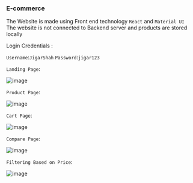 ### E-commerce

The Website is made using Front end technology  `React` and `Material UI` 
<br />
The website is not connected to Backend server and products are stored locally

Login Credentials :

`Username`:`JigarShah`
`Password`:`jigar123`

`Landing Page`:

![image](https://user-images.githubusercontent.com/64774218/113721203-f02fd380-970c-11eb-9336-d1223351ac45.png)

`Product Page`:

![image](https://user-images.githubusercontent.com/64774218/113721344-135a8300-970d-11eb-9460-074dc76d66c1.png)

`Cart Page`:

![image](https://user-images.githubusercontent.com/64774218/113721425-2705e980-970d-11eb-935a-e3ac564d3d7a.png)

`Compare Page`:

![image](https://user-images.githubusercontent.com/64774218/113721495-35ec9c00-970d-11eb-9f77-0ac118c0889b.png)

`Filtering Based on Price`:

![image](https://user-images.githubusercontent.com/64774218/113721635-53ba0100-970d-11eb-870a-7f7e85e66af8.png)
